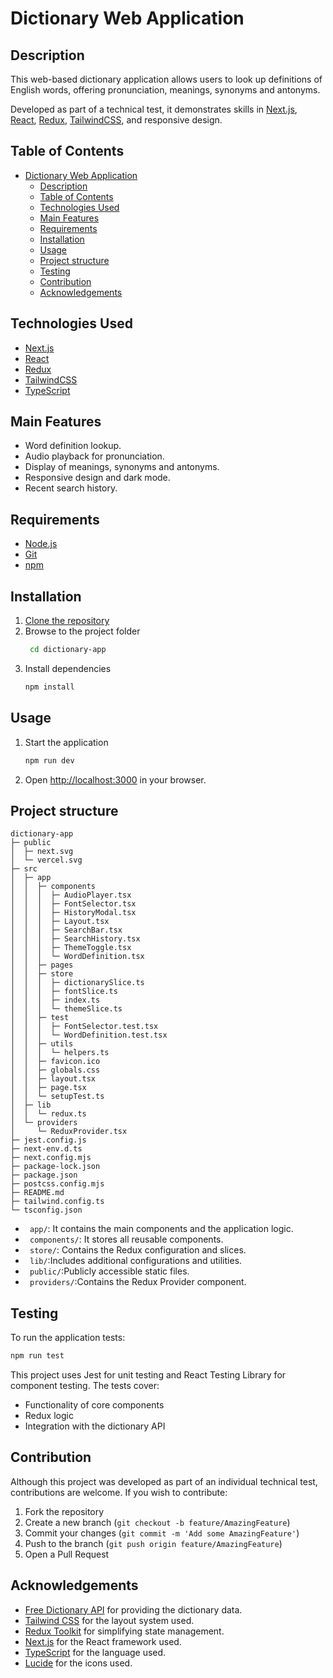# Dictionary Web Application

## Description

This web-based dictionary application allows users to look up definitions of English words, offering pronunciation, meanings, synonyms and antonyms.

Developed as part of a technical test, it demonstrates skills in [Next.js](https://nextjs.org/), [React](https://reactjs.org/), [Redux](https://redux.js.org/), [TailwindCSS](https://tailwindcss.com/), and responsive design.

## Table of Contents

- [Dictionary Web Application](#dictionary-web-application)
  - [Description](#description)
  - [Table of Contents](#table-of-contents)
  - [Technologies Used](#technologies-used)
  - [Main Features](#main-features)
  - [Requirements](#requirements)
  - [Installation](#installation)
  - [Usage](#usage)
  - [Project structure](#project-structure)
  - [Testing](#testing)
  - [Contribution](#contribution)
  - [Acknowledgements](#acknowledgements)

## Technologies Used

- [Next.js](https://nextjs.org/)
- [React](https://reactjs.org/)
- [Redux](https://redux.js.org/)
- [TailwindCSS](https://tailwindcss.com/)
- [TypeScript](https://www.typescriptlang.org/)

## Main Features

- Word definition lookup.
- Audio playback for pronunciation.
- Display of meanings, synonyms and antonyms.
- Responsive design and dark mode.
- Recent search history.

## Requirements

- [Node.js](https://nodejs.org/en/)
- [Git](https://git-scm.com/)
- [npm](https://www.npmjs.com/)

## Installation

1. [Clone the repository](https://github.com/cristianoronaldo/dictionary-web-app)
2. Browse to the project folder
   ```bash
    cd dictionary-app
   ```
3. Install dependencies
   ```bash
   npm install
   ```

## Usage

1. Start the application
   ```bash
   npm run dev
   ```
2. Open [http://localhost:3000](http://localhost:3000) in your browser.

## Project structure

```project-root/
dictionary-app
├─ public
│  ├─ next.svg
│  └─ vercel.svg
├─ src
│  ├─ app
│  │  ├─ components
│  │  │  ├─ AudioPlayer.tsx
│  │  │  ├─ FontSelector.tsx
│  │  │  ├─ HistoryModal.tsx
│  │  │  ├─ Layout.tsx
│  │  │  ├─ SearchBar.tsx
│  │  │  ├─ SearchHistory.tsx
│  │  │  ├─ ThemeToggle.tsx
│  │  │  └─ WordDefinition.tsx
│  │  ├─ pages
│  │  ├─ store
│  │  │  ├─ dictionarySlice.ts
│  │  │  ├─ fontSlice.ts
│  │  │  ├─ index.ts
│  │  │  └─ themeSlice.ts
│  │  ├─ test
│  │  │  ├─ FontSelector.test.tsx
│  │  │  └─ WordDefinition.test.tsx
│  │  ├─ utils
│  │  │  └─ helpers.ts
│  │  ├─ favicon.ico
│  │  ├─ globals.css
│  │  ├─ layout.tsx
│  │  ├─ page.tsx
│  │  └─ setupTest.ts
│  ├─ lib
│  │  └─ redux.ts
│  └─ providers
│     └─ ReduxProvider.tsx
├─ jest.config.js
├─ next-env.d.ts
├─ next.config.mjs
├─ package-lock.json
├─ package.json
├─ postcss.config.mjs
├─ README.md
├─ tailwind.config.ts
└─ tsconfig.json
```

- ` app/`: It contains the main components and the application logic.
- ` components/`: It stores all reusable components.
- ` store/`: Contains the Redux configuration and slices.
- ` lib/`:Includes additional configurations and utilities.
- ` public/`:Publicly accessible static files.
- ` providers/`:Contains the Redux Provider component.

## Testing

To run the application tests:

```bash
npm run test
```

This project uses Jest for unit testing and React Testing Library for component testing. The tests cover:

- Functionality of core components
- Redux logic
- Integration with the dictionary API

## Contribution

Although this project was developed as part of an individual technical test, contributions are welcome. If you wish to contribute:

1. Fork the repository
2. Create a new branch (`git checkout -b feature/AmazingFeature`)
3. Commit your changes (`git commit -m 'Add some AmazingFeature'`)
4. Push to the branch (`git push origin feature/AmazingFeature`)
5. Open a Pull Request

## Acknowledgements

- [Free Dictionary API](https://dictionaryapi.dev/) for providing the dictionary data.
- [Tailwind CSS](https://tailwindcss.com/) for the layout system used.
- [Redux Toolkit](https://redux-toolkit.js.org) for simplifying state management.
- [Next.js](https://nextjs.org) for the React framework used.
- [TypeScript](https://www.typescriptlang.org) for the language used.
- [Lucide](https://lucide.dev) for the icons used.
